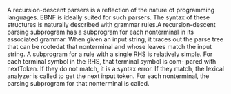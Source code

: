 A recursion-descent parsers is a reflection of the nature of programming languages. EBNF is ideally suited for such parsers. The syntax of these structures is naturally described with grammar rules.A recursion-descent parsing subprogram has a subprogram for each nonterminal in its associated grammar. When given an input string, it traces out the parse tree that can be rootedat that nonterminal and whose leaves match the input string.
A subprogram for a rule with a single RHS is relatively simple. For each terminal symbol in the RHS, that terminal symbol is com- pared with nextToken. If they do not match, it is a syntax error. If they match, the lexical analyzer is called to get the next input token. For each nonterminal, the parsing subprogram for that nonterminal is called.

